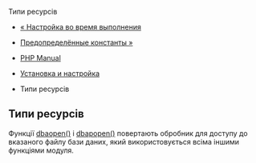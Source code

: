 Типи ресурсів

-   [« Настройка во время выполнения](dba.configuration.html)
    
-   [Предопределённые константы »](dba.constants.html)
    
-   [PHP Manual](index.html)
    
-   [Установка и настройка](dba.setup.html)
    
-   Типи ресурсів
    

## Типи ресурсів

Функції [dbaopen()](function.dba-open.html) і [dbapopen()](function.dba-popen.html) повертають обробник для доступу до вказаного файлу бази даних, який використовується всіма іншими функціями модуля.
